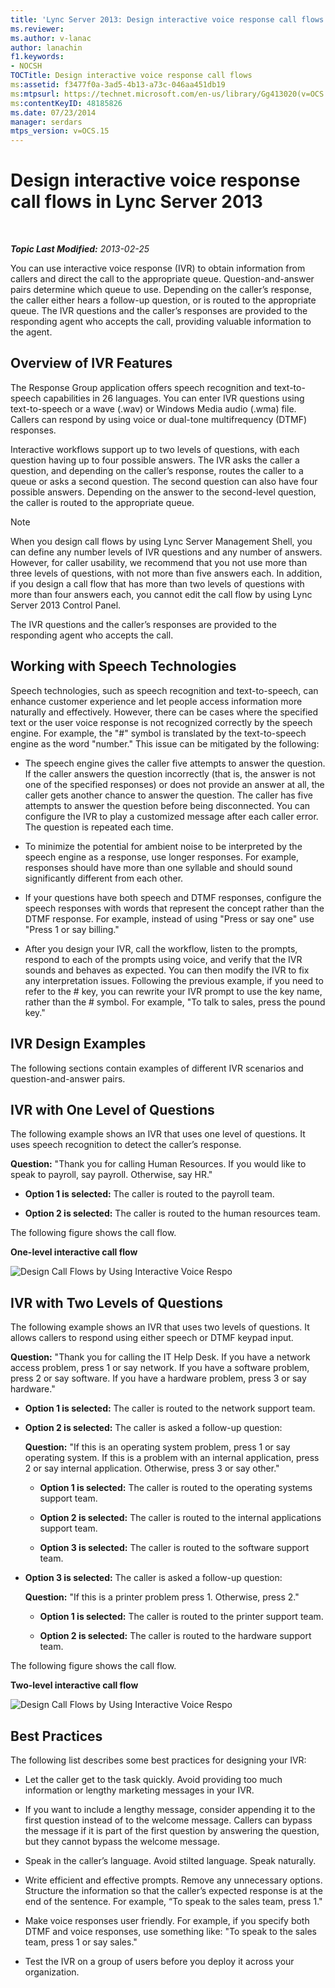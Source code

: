 ```yaml
---
title: 'Lync Server 2013: Design interactive voice response call flows'
ms.reviewer: 
ms.author: v-lanac
author: lanachin
f1.keywords:
- NOCSH
TOCTitle: Design interactive voice response call flows
ms:assetid: f3477f0a-3ad5-4b13-a73c-046aa451db19
ms:mtpsurl: https://technet.microsoft.com/en-us/library/Gg413020(v=OCS.15)
ms:contentKeyID: 48185826
ms.date: 07/23/2014
manager: serdars
mtps_version: v=OCS.15
---
```


<div data-xmlns="http://www.w3.org/1999/xhtml">

<div class="topic" data-xmlns="http://www.w3.org/1999/xhtml" data-msxsl="urn:schemas-microsoft-com:xslt" data-cs="https://msdn.microsoft.com/">

<div data-asp="https://msdn2.microsoft.com/asp">

# Design interactive voice response call flows in Lync Server 2013

</div>

<div id="mainSection">

<div id="mainBody">

<span> </span>

_**Topic Last Modified:** 2013-02-25_

You can use interactive voice response (IVR) to obtain information from callers and direct the call to the appropriate queue. Question-and-answer pairs determine which queue to use. Depending on the caller’s response, the caller either hears a follow-up question, or is routed to the appropriate queue. The IVR questions and the caller’s responses are provided to the responding agent who accepts the call, providing valuable information to the agent.

<div>

## Overview of IVR Features

The Response Group application offers speech recognition and text-to-speech capabilities in 26 languages. You can enter IVR questions using text-to-speech or a wave (.wav) or Windows Media audio (.wma) file. Callers can respond by using voice or dual-tone multifrequency (DTMF) responses.

Interactive workflows support up to two levels of questions, with each question having up to four possible answers. The IVR asks the caller a question, and depending on the caller’s response, routes the caller to a queue or asks a second question. The second question can also have four possible answers. Depending on the answer to the second-level question, the caller is routed to the appropriate queue.

<div>


> [!NOTE]  
> When you design call flows by using Lync Server Management Shell, you can define any number levels of IVR questions and any number of answers. However, for caller usability, we recommend that you not use more than three levels of questions, with not more than five answers each. In addition, if you design a call flow that has more than two levels of questions with more than four answers each, you cannot edit the call flow by using Lync Server 2013 Control Panel.



</div>

The IVR questions and the caller’s responses are provided to the responding agent who accepts the call.

</div>

<div>

## Working with Speech Technologies

Speech technologies, such as speech recognition and text-to-speech, can enhance customer experience and let people access information more naturally and effectively. However, there can be cases where the specified text or the user voice response is not recognized correctly by the speech engine. For example, the "\#" symbol is translated by the text-to-speech engine as the word "number." This issue can be mitigated by the following:

  - The speech engine gives the caller five attempts to answer the question. If the caller answers the question incorrectly (that is, the answer is not one of the specified responses) or does not provide an answer at all, the caller gets another chance to answer the question. The caller has five attempts to answer the question before being disconnected. You can configure the IVR to play a customized message after each caller error. The question is repeated each time.

  - To minimize the potential for ambient noise to be interpreted by the speech engine as a response, use longer responses. For example, responses should have more than one syllable and should sound significantly different from each other.

  - If your questions have both speech and DTMF responses, configure the speech responses with words that represent the concept rather than the DTMF response. For example, instead of using "Press or say one" use "Press 1 or say billing."

  - After you design your IVR, call the workflow, listen to the prompts, respond to each of the prompts using voice, and verify that the IVR sounds and behaves as expected. You can then modify the IVR to fix any interpretation issues. Following the previous example, if you need to refer to the \# key, you can rewrite your IVR prompt to use the key name, rather than the \# symbol. For example, "To talk to sales, press the pound key."

</div>

<div>

## IVR Design Examples

The following sections contain examples of different IVR scenarios and question-and-answer pairs.

<div>

## IVR with One Level of Questions

The following example shows an IVR that uses one level of questions. It uses speech recognition to detect the caller’s response.

**Question:** "Thank you for calling Human Resources. If you would like to speak to payroll, say payroll. Otherwise, say HR."

  - **Option 1 is selected:** The caller is routed to the payroll team.

  - **Option 2 is selected:** The caller is routed to the human resources team.

The following figure shows the call flow.

**One-level interactive call flow**

![Design Call Flows by Using Interactive Voice Respo](images/Gg413020.4820a9f7-b5b0-4831-b972-baae0c015ec1(OCS.15).jpg "Design Call Flows by Using Interactive Voice Respo")

</div>

<div>

## IVR with Two Levels of Questions

The following example shows an IVR that uses two levels of questions. It allows callers to respond using either speech or DTMF keypad input.

**Question:** "Thank you for calling the IT Help Desk. If you have a network access problem, press 1 or say network. If you have a software problem, press 2 or say software. If you have a hardware problem, press 3 or say hardware."

  - **Option 1 is selected:** The caller is routed to the network support team.

  - **Option 2 is selected:** The caller is asked a follow-up question:
    
    **Question:** "If this is an operating system problem, press 1 or say operating system. If this is a problem with an internal application, press 2 or say internal application. Otherwise, press 3 or say other."
    
      - **Option 1 is selected:** The caller is routed to the operating systems support team.
    
      - **Option 2 is selected:** The caller is routed to the internal applications support team.
    
      - **Option 3 is selected:** The caller is routed to the software support team.

  - **Option 3 is selected:** The caller is asked a follow-up question:
    
    **Question:** "If this is a printer problem press 1. Otherwise, press 2."
    
      - **Option 1 is selected:** The caller is routed to the printer support team.
    
      - **Option 2 is selected:** The caller is routed to the hardware support team.

The following figure shows the call flow.

**Two-level interactive call flow**

![Design Call Flows by Using Interactive Voice Respo](images/Gg413020.a5b62083-312d-4419-898b-d1a225a5379f(OCS.15).jpg "Design Call Flows by Using Interactive Voice Respo")

</div>

</div>

<div>

## Best Practices

The following list describes some best practices for designing your IVR:

  - Let the caller get to the task quickly. Avoid providing too much information or lengthy marketing messages in your IVR.

  - If you want to include a lengthy message, consider appending it to the first question instead of to the welcome message. Callers can bypass the message if it is part of the first question by answering the question, but they cannot bypass the welcome message.

  - Speak in the caller’s language. Avoid stilted language. Speak naturally.

  - Write efficient and effective prompts. Remove any unnecessary options. Structure the information so that the caller’s expected response is at the end of the sentence. For example, “To speak to the sales team, press 1."

  - Make voice responses user friendly. For example, if you specify both DTMF and voice responses, use something like: "To speak to the sales team, press 1 or say sales."

  - Test the IVR on a group of users before you deploy it across your organization.

</div>

</div>

<span> </span>

</div>

</div>

</div>

